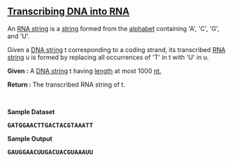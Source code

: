 <h2><a href="https://rosalind.info/problems/rna/">Transcribing DNA into RNA</a></h2>

<p>An <a href="https://rosalind.info/glossary/rna-string/">RNA string</a> is a <a href="https://rosalind.info/glossary/string/">string</a> formed from the <a href="https://rosalind.info/glossary/alphabet/">alphabet</a> containing 'A', 'C', 'G', and 'U'.</p>

<p>Given a <a href="https://rosalind.info/glossary/dna-string/">DNA string</a> t corresponding to a coding strand, its transcribed <a href="https://rosalind.info/glossary/rna-string/">RNA string</a> u is formed by replacing all occurrences of 'T' in t with 'U' in u. </p>

<p><strong>Given :</strong> A <a href="https://rosalind.info/glossary/dna-string/">DNA string</a> t having <a href="https://rosalind.info/glossary/string-length/">length</a> at most 1000 <a href="https://rosalind.info/glossary/nucleotide/">nt.</a></p>
<p><strong>Return : </strong> The transcribed RNA string of t.</p>



<p>&nbsp;</p>
<p><strong class="example">Sample Dataset</strong></p>
<pre>
<strong>GATGGAACTTGACTACGTAAATT</strong>
</pre>
<p><strong class="example">Sample Output</strong></p>
<pre>
<strong>GAUGGAACUUGACUACGUAAAUU</strong>
</pre>
